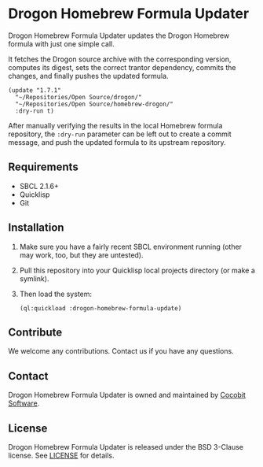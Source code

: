 # Drogon Homebrew Formula Updater

Drogon Homebrew Formula Updater updates the Drogon Homebrew formula
with just one simple call.

It fetches the Drogon source archive with the corresponding version,
computes its digest, sets the correct trantor dependency, commits the
changes, and finally pushes the updated formula.

``` common-lisp
(update "1.7.1"
  "~/Repositories/Open Source/drogon/"
  "~/Repositories/Open Source/homebrew-drogon/"
  :dry-run t)
```

After manually verifying the results in the local Homebrew formula
repository, the `:dry-run` parameter can be left out to create a
commit message, and push the updated formula to its upstream
repository.

## Requirements

* SBCL 2.1.6+
* Quicklisp
* Git

## Installation

1. Make sure you have a fairly recent SBCL environment running (other
may work, too, but they are untested).
1. Pull this repository into your Quicklisp local projects directory
   (or make a symlink).
1. Then load the system:

    ``` common-lisp
    (ql:quickload :drogon-homebrew-formula-update)
    ```

## Contribute

We welcome any contributions. Contact us if you have any questions.

## Contact

Drogon Homebrew Formula Updater is owned and maintained by [Cocobit
Software](https://www.cocobit.software/).

## License

Drogon Homebrew Formula Updater is released under the BSD 3-Clause
license. See [LICENSE](LICENSE) for details.
